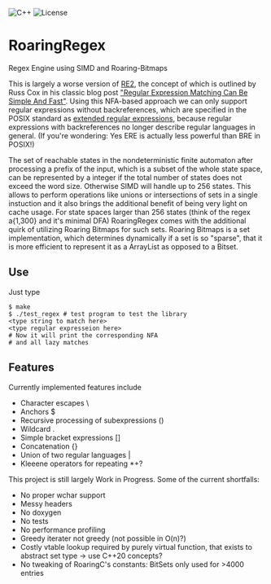 ![C++](https://github.com/MartinErhardt/RoaringRegex/actions/workflows/c-cpp.yml/badge.svg)
![License](https://img.shields.io/static/v1?label=License&message=MPL-2.0&color=blue)

# RoaringRegex
Regex Engine using SIMD and Roaring-Bitmaps

This is largely a worse version of [RE2](https://github.com/google/re2), the concept of which is outlined by Russ Cox in his classic blog post
["Regular Expression Matching Can Be Simple And Fast"](https://swtch.com/~rsc/regexp/regexp1.html). 
Using this NFA-based approach we can only support regular expressions without backreferences, which are specified in the POSIX standard as 
[extended regular expressions](https://pubs.opengroup.org/onlinepubs/009696699/basedefs/xbd_chap09.html), because regular expressions with backreferences no longer describe regular languages in general.
(If you're wondering: Yes ERE is actually less powerful than BRE in POSIX!)

The set of reachable states in the nondeterministic finite automaton after processing a prefix of the input, 
which is a subset of the whole state space, can be represented by a integer if the total number of states does not exceed the word size.
Otherwise SIMD will handle up to 256 states.
This allows to perform operations like unions or intersections of sets in a single instuction 
and it also brings the additional benefit of being very light on cache usage.
For state spaces larger than 256 states (think of the regex a{1,300} and it's minimal DFA) 
RoaringRegex comes with the additional quirk of utilizing Roaring Bitmaps for such sets.
Roaring Bitmaps is a set implementation, which determines dynamically if a set is so "sparse", 
that it is more efficient to represent it as a ArrayList as opposed to a Bitset.
## Use
Just type
```
$ make
$ ./test_regex # test program to test the library
<type string to match here>
<type regular expresseion here>
# Now it will print the corresponding NFA
# and all lazy matches
```
## Features
Currently implemented features include
 - Character escapes                      \
 - Anchors                                $
 - Recursive processing of subexpressions ()
 - Wildcard                               .
 - Simple bracket expressions             []
 - Concatenation                          {}
 - Union of two regular languages         |
 - Kleeene operators for repeating        *+?

This project is still largely Work in Progress. Some of the current shortfalls:
 - No proper wchar support
 - Messy headers
 - No doxygen
 - No tests
 - No performance profiling
 - Greedy iterater not greedy (not possible in O(n)?)
 - Costly vtable lookup required by purely virtual function, that exists to abstract set type -> use C++20 concepts?
 - No tweaking of RoaringC's constants: BitSets only used for >4000 entries
